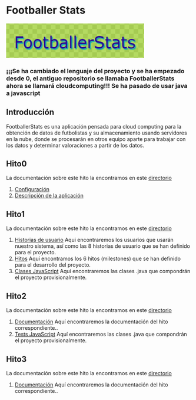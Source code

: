 # Footballer Stats

![Footballerstats](./imagenes/footballerstats.png)

### ¡¡¡Se ha cambiado el lenguaje del proyecto y se ha empezado desde 0, el antiguo repositorio se llamaba FootballerStats ahora se llamará cloudcomputing!!! Se ha pasado de usar java a javascript

## Introducción
FootballerStats es una aplicación pensada para cloud computing para la obtención de datos de futbolistas y su almacenamiento usando servidores en la nube, donde se procesarán en otros equipo aparte para trabajar con los datos y determinar valoraciones a partir de los datos.

## Hito0
La documentación sobre este hito la encontramos en este [directorio](./docs/hito0)

1. [Configuración](./docs/hito0/InicialConfig.md)
2. [Descripción de la aplicación](./docs/hito0/ProblemDesc.md)

## Hito1
La documentación sobre este hito la encontramos en este [directorio](./docs/hito1)

1. [Historias de usuario](./docs/hito1/H1_historiasUsuario.md) Aqui encontraremos los usuarios que usarán nuestro sistema, así como las 8 historias de usuario que se han definido para el proyecto.
2. [Hitos](./docs/hito1/H1_hitos.md) Aquí encontramos los 6 hitos (milestones) que se han definido para el desarrollo del proyecto.
3. [Clases JavaScript](./src) Aquí encontraremos las clases .java que compondrán el proyecto provisionalmente.

## Hito2
La documentación sobre este hito la encontramos en este [directorio](./docs/hito2)

1. [Documentación](./docs/hito2/documentacion_hito2.md) Aquí encontraremos la documentación del hito correspondiente..
2. [Tests JavaScript](./src/test.js) Aquí encontraremos las clases .java que compondrán el proyecto provisionalmente.

## Hito3
La documentación sobre este hito la encontramos en este [directorio](./docs/hito3)

1. [Documentación](./docs/hito3/documentacion_hito3.md) Aquí encontraremos la documentación del hito correspondiente..